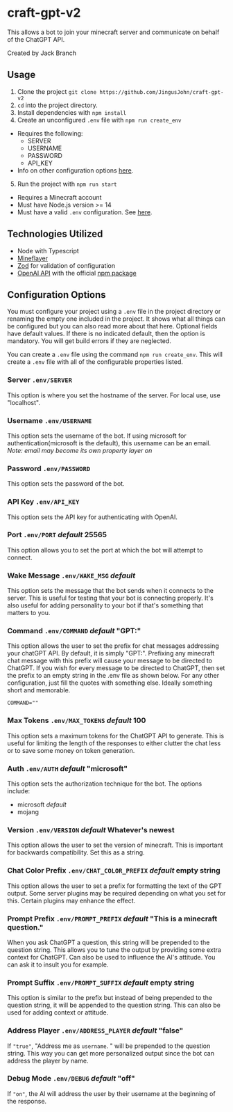 # craft-gpt-v2

This allows a bot to join your minecraft server and communicate on behalf of the ChatGPT API.

Created by Jack Branch

## Usage

1. Clone the project `git clone https://github.com/JingusJohn/craft-gpt-v2`
2. `cd` into the project directory.
3. Install dependencies with `npm install`
4. Create an unconfigured `.env` file with `npm run create_env`
  - Requires the following:
    - SERVER
    - USERNAME
    - PASSWORD
    - API_KEY
  - Info on other configuration options [here](#configuration-options).
5. Run the project with `npm run start`
  - Requires a Minecraft account
  - Must have Node.js version >= 14
  - Must have a valid `.env` configuration. See [here](#configuration-options).

## Technologies Utilized
- Node with Typescript
- [Mineflayer](https://github.com/PrismarineJS/mineflayer)
- [Zod](https://zod.dev) for validation of configuration
- [OpenAI API](https://openai.com/api/) with the official [npm package](https://openai.com/api/)

## Configuration Options

You must configure your project using a `.env` file in the project directory or
renaming the empty one included in the project. It shows what all things can be configured
but you can also read more about that here. Optional fields have default values. If there
is no indicated default, then the option is mandatory. You will get build errors if they
are neglected.

You can create a `.env` file using the command `npm run create_env`. This will create a `.env`
file with all of the configurable properties listed.

### Server `.env/SERVER`

This option is where you set the hostname of the server. For local use, use "localhost".

### **Username** `.env/USERNAME`

This option sets the username of the bot. If using microsoft for authentication(microsoft is
the default), this username can be an email. _Note: email may become its own property layer on_

### **Password** `.env/PASSWORD`

This option sets the password of the bot.

### **API Key** `.env/API_KEY`

This option sets the API key for authenticating with OpenAI.

### Port `.env/PORT` *default* 25565

This option allows you to set the port at which the bot will attempt to connect.

### Wake Message `.env/WAKE_MSG` *default* 

This option sets the message that the bot sends when it connects to the server. This is
useful for testing that your bot is connecting properly. It's also useful for adding personality
to your bot if that's something that matters to you.

### Command `.env/COMMAND` *default* "GPT:"

This option allows the user to set the prefix for chat messages addressing your chatGPT API.
By default, it is simply "GPT:". Prefixing any minecraft chat message with this prefix will
cause your message to be directed to ChatGPT. If you wish for every message to be directed to
ChatGPT, then set the prefix to an empty string in the .env file as shown below. For any other
configuration, just fill the quotes with something else. Ideally something short and memorable.

```
COMMAND=""
```

### Max Tokens `.env/MAX_TOKENS` *default* 100

This option sets a maximum tokens for the ChatGPT API to generate. This is useful for limiting
the length of the responses to either clutter the chat less or to save some money on token
generation.

### Auth `.env/AUTH` *default* "microsoft"

This option sets the authorization technique for the bot. The options include:

- microsoft *default*
- mojang

### Version `.env/VERSION` *default* Whatever's newest

This option allows the user to set the version of minecraft. This is important for backwards
compatibility. Set this as a string.

### Chat Color Prefix `.env/CHAT_COLOR_PREFIX` *default* empty string

This option allows the user to set a prefix for formatting the text of the GPT output. Some
server plugins may be required depending on what you set for this. Certain plugins may enhance
the effect.

### Prompt Prefix `.env/PROMPT_PREFIX` *default* "This is a minecraft question."

When you ask ChatGPT a question, this string will be prepended to the question string. This
allows you to tune the output by providing some extra context for ChatGPT. Can also be used to
influence the AI's attitude. You can ask it to insult you for example.

### Prompt Suffix `.env/PROMPT_SUFFIX` *default* empty string

This option is similar to the prefix but instead of being prepended to the question string, it
will be appended to the question string. This can also be used for adding context or attitude.

### Address Player `.env/ADDRESS_PLAYER` *default* "false"

If `"true"`, "Address me as `username`. " will be prepended to the question string. This way you can
get more personalized output since the bot can address the player by name.

### Debug Mode `.env/DEBUG` *default* "off"

If `"on"`, the AI will address the user by their username at the beginning of the response.
